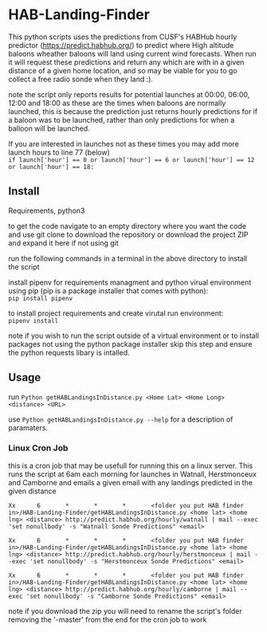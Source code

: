 # HAB-Landing-Finder

This python scripts uses the predictions from CUSF's HABHub hourly predictor (https://predict.habhub.org/) to predict where High altitude baloons wheather baloons will land using current wind forecasts. When run it will request these predictions and return any which are with in a given distance of a given home location, and so may be viable for you to go collect a free radio sonde when they land :).

note the script only reports results for potential launches at 00:00, 06:00, 12:00 and 18:00 as these are the times when baloons are normally launched, this is because the prediction just returns hourly predictions for if a baloon was to be launched, rather than only predictions for when a balloon will be launched. 

If you are interested in launches not as these times you may add more launch hours to line 77 (below)<br>
`if launch['hour'] == 0 or launch['hour'] == 6 or launch['hour'] == 12 or launch['hour'] == 18:`

## Install
Requirements, python3

to get the code navigate to an empty directory where you want the code and use git clone to download the repository or download the project ZIP and expand it here if not using git

run the following commands in a terminal in the above directory to install the script

install pipenv for requirements managment and python virual environment using pip (pip is a package installer that comes with python):<br>
`pip install pipenv`

to install project requirements and create virutal run environment:<br>
`pipenv install`

note if you wish to run the script outside of a virtual environment or to install packages not using the python package installer 
skip this step and ensure the python requests libary is intalled.

## Usage
run `Python getHABLandingsInDistance.py <Home Lat> <Home Long> <distance> <URL>`

use `Python getHABLandingsInDistance.py --help` for a description of paramaters.


### Linux Cron Job
this is a cron job that may be usefull for running this on a linux server. This runs the script at 6am each morning for launches in Watnall, Herstmonceux and Camborne and emails a given email with any landings predicted in the given distance

````
Xx      6       *       *       *       <folder you put HAB finder in>/HAB-Landing-Finder/getHABLandingsInDistance.py <home lat> <home lng> <distance> http://predict.habhub.org/hourly/watnall | mail --exec 'set nonullbody' -s "Watnall Sonde Predictions" <email>

Xx      6       *       *       *       <folder you put HAB finder in>/HAB-Landing-Finder/getHABLandingsInDistance.py <home lat> <home lng> <distance> http://predict.habhub.org/hourly/herstmonceux | mail --exec 'set nonullbody' -s "Herstmonceux Sonde Predictions" <email>

Xx      6       *       *       *       <folder you put HAB finder in>/HAB-Landing-Finder/getHABLandingsInDistance.py <home lat> <home lng> <distance> http://predict.habhub.org/hourly/camborne | mail --exec 'set nonullbody' -s "Camborne Sonde Predictions" <email>
`````

note if you download the zip you will need to rename the script's folder removing the '-master' from the end for the cron job to work


